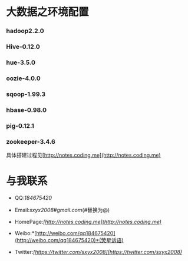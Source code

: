 # 大数据之环境配置

### hadoop2.2.0

### Hive-0.12.0

### hue-3.5.0

### oozie-4.0.0

### sqoop-1.99.3

### hbase-0.98.0

### pig-0.12.1

### zookeeper-3.4.6

具体搭建过程见[http://notes.coding.me](http://notes.coding.me)

# 与我联系

* QQ:*184675420*

* Email:*sxyx2008#gmail.com*(#替换为@)

* HomePage:*[http://notes.coding.me](http://notes.coding.me)*

* Weibo:*[http://weibo.com/qq184675420](http://weibo.com/qq184675420)*(荧星诉语)

* Twitter:*[https://twitter.com/sxyx2008](https://twitter.com/sxyx2008)*
